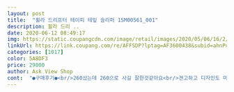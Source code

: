```yaml
---
layout: post 
title:  "휠라 드리프터 테이피 테잎 슬리퍼 1SM00561_001" 
description: 휠라 드리 ..
date: 2020-06-12 08:49:17 
img: https://static.coupangcdn.com/image/retail/images/2020/05/06/16/2/1ab23373-51e1-4214-a520-d04605ea189f.jpg 
linkUrl: https://link.coupang.com/re/AFFSDP?lptag=AF3600438&subid=ahnPublicAsk&pageKey=1575164935&itemId=2693421423&vendorItemId=70646476087&traceid=V0-113-a7c0d2911d71f1ae 
categories: [1017] 
color: 5A8DF3 
price: 29000 
author: Ask View Shop 
cont:  "●구매후기●<br/>260샀는데 260으로 사길 잘한것같아요<br/>견고하고 디자인도 마음에 들어요<br/>딸이 학교에서 신으려고 구입했고요.<br/><br/>로켓으로 주문했어요... <br/>.<br/>아이가 발은250인데 발볼이 넓어서 고민하다<br/>사무실에거 신으려고 샀어요!<br/>삼디다스 고무소리가 심해서 샀는데<br/>이것도 소리나네요ㅠㅠ<br/>중학생 아들 오늘 첫등교인데 전에사뒀던 실내화가 작아서 급하게<br/>지인에게,  추천합니다<br/>착화감은 좋아요!<br/>260샀는데 260으로 사길 잘한것같아요<br/>견고하고 디자인도 마음에 들어요<br/>딸이 학교에서 신으려고 구입했고요.<br/><br/>로켓으로 주문했어요... <br/>.<br/>아이가 발은250인데 발볼이 넓어서 고민하다<br/>사무실에거 신으려고 샀어요!<br/>삼디다스 고무소리가 심해서 샀는데<br/>이것도 소리나네요ㅠㅠ<br/>중학생 아들 오늘 첫등교인데 전에사뒀던 실내화가 작아서 급하게<br/>지인에게,  추천합니다<br/>착화감은 좋아요!<br/>260샀는데 260으로 사길 잘한것같아요<br/>견고하고 디자인도 마음에 들어요<br/>딸이 학교에서 신으려고 구입했고요.<br/><br/>로켓으로 주문했어요... <br/>.<br/>아이가 발은250인데 발볼이 넓어서 고민하다<br/>사무실에거 신으려고 샀어요!<br/>삼디다스 고무소리가 심해서 샀는데<br/>이것도 소리나네요ㅠㅠ<br/>중학생 아들 오늘 첫등교인데 전에사뒀던 실내화가 작아서 급하게<br/>지인에게,  추천합니다<br/>착화감은 좋아요!<br/>" 
---
```


